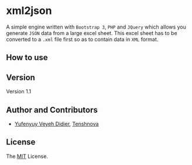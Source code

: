# xml2json
A simple engine written with `Bootstrap 3`, `PHP` and `JQuery` which allows you generate `JSON` data from a large excel sheet. This excel sheet has to be converted to a `.xml` file first so as to contain data in `XML` format.

## How to use


## Version
Version 1.1

## Author and Contributors
- [Yufenyuy Veyeh Didier](https://yveyeh.github.io), [Tenshnova](https://tenshnova.com/)

## License
The [MIT](https://github.com/yveyeh/xml2json/blob/master/LICENSE) License.
